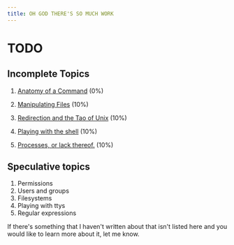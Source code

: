 ```yaml
---
title: OH GOD THERE'S SO MUCH WORK
---
```


TODO
====

Incomplete Topics
-----------------

 1. [Anatomy of a Command](topics/command_anatomy/) (0%)

 1. [Manipulating Files](topics/manipulating_files/) (10%)
 1. [Redirection and the Tao of Unix](topics/redirection/) (10%)
 1. [Playing with the shell](topics/intro_shell/) (10%)

 1. [Processes, or lack thereof.](topics/processes/) (10%)

Speculative topics
------------------

 1. Permissions
 1. Users and groups
 1. Filesystems
 1. Playing with ttys
 1. Regular expressions

If there's something that I haven't written about that isn't listed here and
you would like to learn more about it, let me know.


